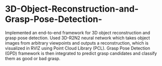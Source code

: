 # 3D-Object-Reconstruction-and-Grasp-Pose-Detection-

Implemented an end-to-end framework for 3D object reconstruction and grasp pose detection. Used 3D-R2N2 neural network which takes object images from arbitrary viewpoints and outputs a reconstruction, which is visualized in RVIZ using Point Cloud Library (PCL). Grasp Pose Detection (GPD) framework is then integrated to predict grasp candidates and classify them as good or bad grasp.
